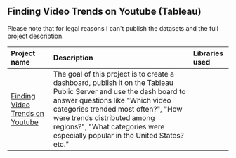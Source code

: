 ## Finding Video Trends on Youtube (Tableau)

Please note that for legal reasons I can't publish the datasets and the full project description. 

| Project name | Description | Libraries used | 
| :---------------------- | :---------------------- | :---------------------- |
| [Finding Video Trends on Youtube](https://github.com/vadim-fridman/portfolio-yandex-practicum/edit/master/08_Tableau_Dashboard_Project) | The goal of this project is to create a dashboard, publish it on the Tableau Public Server and use the dash board to answer questions like "Which video categories trended most often?", "How were trends distributed among regions?", "What categories were especially popular in the United States? etc."| 
